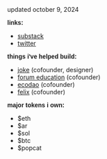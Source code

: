 <head>
  <style>
    p {
      font-family: "l<bato", sans-serif;
    }
  </style>
</head>
updated october 9, 2024

<b>links:</b>

<ul>
    <li><a href="https://www.davidphelps.substack.com">substack</a></li>
    <li><a href="twitter.com/divine_economy">twitter</a></li>
</ul>



<b>things i've helped build:</b>

<ul>
    <li><a href="https://www.jokerace.io">joke</a> (cofounder, designer)</li>
    <li><a href="https://www.forumeducation.nyc">forum education</a> (cofounder)</li>
    <li><a href="https://davidphelps.substack.com/p/introducing-ecodao">ecodao</a> (cofounder)</li>
    <li><a href="https://www.fastcompany.com/40427033/felix-wants-to-help-frustrated-freelancers-get-paid">felix</a> (cofounder)</li>
</ul>


<b>major tokens i own:</b>

<ul>
    <li>$eth</li>
    <li>$ar</li>
    <li>$sol</li>
    <li>$btc</li>
    <li>$popcat</li>
</ul>



